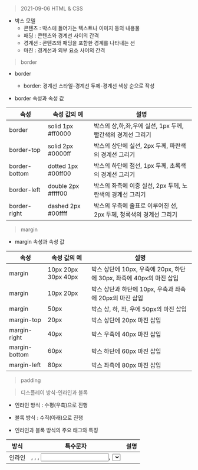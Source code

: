 > 2021-09-06 HTML & CSS



* 박스 모델
  * 콘텐츠 : 박스에 들어가는 텍스트나 이미지 등의 내용물
  * 패딩 : 콘텐츠와 경계선 사이의 간격
  * 경계선 : 콘텐츠와 패딩을 포함한 경계를 나타내는 선
  * 마진 : 경계선과 외부 요소 사이의 간격



> border

* border
  * border: 경계선 스타일-경계선 두께-경계선 색상 순으로 작성



* border 속성과 속성 값



| 속성          | 속성 값의 예       | 설명                                                         |
| ------------- | ------------------ | ------------------------------------------------------------ |
| border        | solid 1px #ff0000  | 박스의 상,하,좌,우에 실선, 1px 두께, 빨간색의 경계선 그리기  |
| border-top    | solid 2px #0000ff  | 박스의 상단에 실선, 2px 두께, 파란색의 경계선 그리기         |
| border-bottom | dotted 1px #00ff00 | 박스의 하단에 점선, 1px 두께, 초록색의 경계선 그리기         |
| border-left   | double 2px #ffff00 | 박스의 좌측에 이중 실선, 2px 두께, 노란색의 경계선 그리기    |
| border-right  | dashed 2px #00ffff | 박스의 우측에 줄표로 이루어진 선, 2px 두께, 청록색의 경계선 그리기 |



> margin

* margin 속성과 속성 값

| 속성          | 속성 값의 예        | 설명                                                         |
| ------------- | ------------------- | ------------------------------------------------------------ |
| margin        | 10px 20px 30px 40px | 박스 상단에 10px, 우측에 20px, 하단에 30px, 좌측에 40px의 마진 삽입 |
| margin        | 10px 20px           | 박스 상단과 하단에 10px, 우측과 좌측에 20px의 마진 삽입      |
| margin        | 50px                | 박스 상, 하, 좌, 우에 50px의 마진 삽입                       |
| margin-top    | 20px                | 박스 상단에 20px 마진 삽입                                   |
| margin-right  | 40px                | 박스 우측에 40px 마진 삽입                                   |
| margin-bottom | 60px                | 박스 하단에 60px 마진 삽입                                   |
| margin-left   | 80px                | 박스 좌측에 80px 마진 삽입                                   |



> padding





> 디스플레이 방식-인라인과 블록



* 인라인 방식 : 수평(우측)으로 진행
* 블록 방식 : 수직(아래)으로 진행



* 인라인과 블록 방식의 주요 태그와 특징

| 방식   | 특수문자                                                     | 설명                                                         |
| ------ | ------------------------------------------------------------ | ------------------------------------------------------------ |
| 인라인 | <span>, <a>, <img>, <input>, <select>, <textarea> 등         | 요소의 크기를 설정할 수 없으며 수평 방향으로 디스플레이 됨   |
| 블록   | <div>, <h1>~<h6>. <p>, <ul>, <ol>, <li>, <form>, <dl>, <dt>, <dd> 등 | width와 height 속성으로 요소의 크기를 설정할 수 있으며 한 줄에 하나씩 수직 방향으로 디스플레이 됨 |



* display 속성 값

| 속성 값      | 설명                                                         |
| ------------ | ------------------------------------------------------------ |
| inline       | 블록 방식의 태그에 적용하여 디스플레이 방식을 인라인으로 변경 |
| block        | 인라인 방식의 태그에 적용하여 디스플레이 방식을 블록으로 변경 |
| inline-block | 인라인과 블록의 특성을 모두 갖게 하여 요소를 화면에 수평 방향으로 디스플레이하고 크기 조절도 가능하게 설정 |



